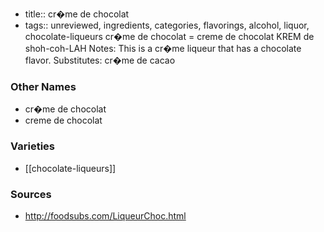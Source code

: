 - title:: cr�me de chocolat
- tags:: unreviewed, ingredients, categories, flavorings, alcohol, liquor, chocolate-liqueurs
cr�me de chocolat = creme de chocolat KREM de shoh-coh-LAH Notes: This is a cr�me liqueur that has a chocolate flavor. Substitutes: cr�me de cacao

### Other Names

* cr�me de chocolat
* creme de chocolat

### Varieties

* [[chocolate-liqueurs]]

### Sources
* http://foodsubs.com/LiqueurChoc.html
